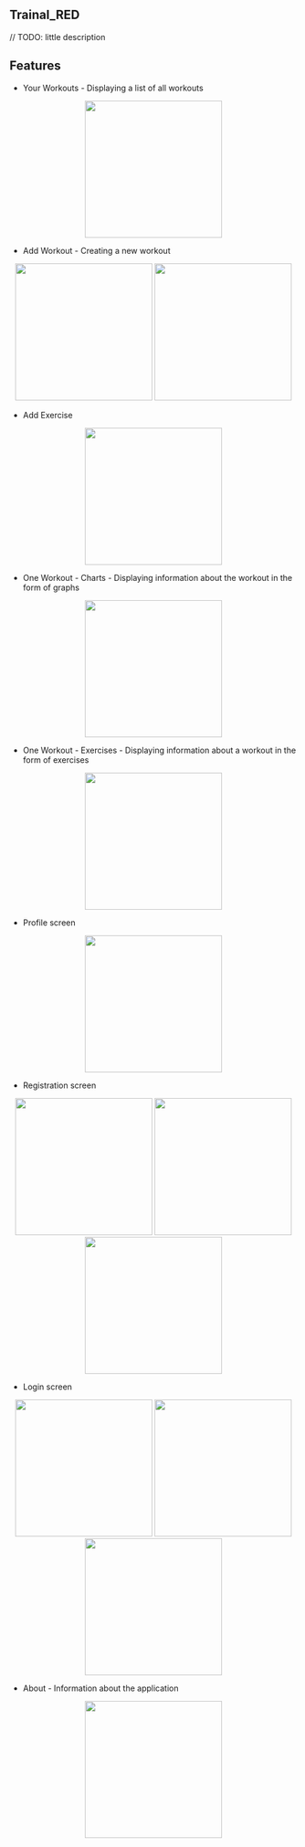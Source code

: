 ## Trainal_RED

// TODO: little description


## Features

- Your Workouts - Displaying a list of all workouts
<p align="center">
<img src="https://github.com/YaslikS/Trainal_RED/assets/58375980/f3c9782d-0c3c-4396-8f2c-32df578570c1" height="240" />
</p>

- Add Workout - Creating a new workout
<p align="center">
<img src="https://github.com/YaslikS/Trainal_RED/assets/58375980/8725c1c4-3e25-47f3-b24c-50a38ecfc006" height="240" />
<img src="https://github.com/YaslikS/Trainal_RED/assets/58375980/0a86048a-b70e-49bb-8219-eca87d89619c" height="240" />
</p>

- Add Exercise
<p align="center">
<img src="https://github.com/YaslikS/Trainal_RED/assets/58375980/6f58da9c-28d7-4036-9e96-0bf57f3fdfc6" height="240" />
</p>

- One Workout - Charts - Displaying information about the workout in the form of graphs
<p align="center">
<img src="https://github.com/YaslikS/Trainal_RED/assets/58375980/62a018f9-1e8e-4107-aa3d-9884b2609a6d" height="240" />
</p>

- One Workout - Exercises - Displaying information about a workout in the form of exercises
<p align="center">
<img src="https://github.com/YaslikS/Trainal_RED/assets/58375980/42e26ca6-3453-4706-9c8d-a4ce4f53d56f" height="240" />
</p>

- Profile screen
<p align="center">
<img src="https://github.com/YaslikS/Trainal_RED/assets/58375980/439a633f-ba72-4c96-bb22-7fb34ebee60c" height="240" />
</p>

- Registration screen
<p align="center">
<img src="https://github.com/YaslikS/Trainal_RED/assets/58375980/784dcdba-707e-4418-8a6f-311db8471c88" height="240" />
<img src="https://github.com/YaslikS/Trainal_RED/assets/58375980/1bee2707-1d2d-422f-819d-744147a10cad" height="240" />
<img src="https://github.com/YaslikS/Trainal_RED/assets/58375980/aa83c7bb-47bd-4e9c-8e8f-888fdf1f7fe3" height="240" />
</p>


- Login screen
<p align="center">
<img src="https://github.com/YaslikS/Trainal_RED/assets/58375980/56780628-616d-49e8-ac12-1576cd791b88" height="240" />
<img src="https://github.com/YaslikS/Trainal_RED/assets/58375980/44a43102-5e28-4cb7-8b04-a32691e9529c" height="240" />
<img src="https://github.com/YaslikS/Trainal_RED/assets/58375980/f75490a2-ab38-4b4a-9a83-48e364044772" height="240" />
</p> 

- About - Information about the application
<p align="center">
<img src="https://github.com/YaslikS/Trainal_RED/assets/58375980/dbcca8ee-a78e-439a-aae6-c1740f5fa0b4" height="240" />
</p>
